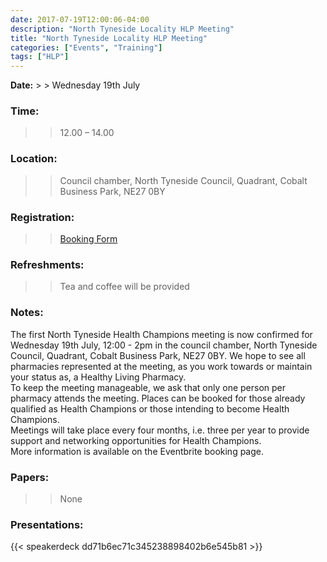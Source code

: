 ```yaml
---
date: 2017-07-19T12:00:06-04:00
description: "North Tyneside Locality HLP Meeting"
title: "North Tyneside Locality HLP Meeting"
categories: ["Events", "Training"]
tags: ["HLP"]
---
```


**Date:** > > Wednesday 19th July

### Time: 

> > 12.00 – 14.00

### Location: 

> > Council chamber, North Tyneside Council, Quadrant, Cobalt Business Park, NE27 0BY

### Registration: 

> > [Booking Form](https://www.eventbrite.co.uk/e/north-tyneside-health-champion-meeting-tickets-35539642026)

### Refreshments: 

> > Tea and coffee will be provided

### Notes:

The first North Tyneside Health Champions meeting is now confirmed for Wednesday 19th July, 12:00 - 2pm in the council chamber, North Tyneside Council, Quadrant, Cobalt Business Park, NE27 0BY. We hope to see all pharmacies represented at the meeting, as you work towards or maintain your status as, a Healthy Living Pharmacy.  
To keep the meeting manageable, we ask that only one person per pharmacy attends the meeting. Places can be booked for those already qualified as Health Champions or those intending to become Health Champions.  
Meetings will take place every four months, i.e. three per year to provide support and networking opportunities for Health Champions.  
More information is available on the Eventbrite booking page.

### Papers: 

> > None

### Presentations:

{{< speakerdeck dd71b6ec71c345238898402b6e545b81 >}}
